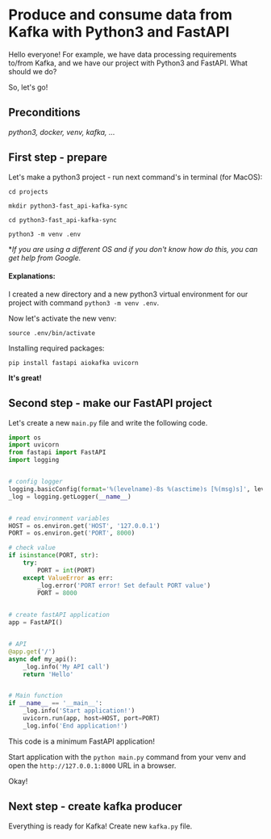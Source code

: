# Produce and consume data from Kafka with Python3 and FastAPI

Hello everyone! 
For example, we have data processing requirements to/from Kafka, and we have our project with Python3 and FastAPI. 
What should we do? 

So, let's go!

## Preconditions

_python3, docker, venv, kafka, ..._

## First step - prepare

Let's make a python3 project - run next command's in terminal (for MacOS):

```cd projects```

```mkdir python3-fast_api-kafka-sync```

```cd python3-fast_api-kafka-sync```

```python3 -m venv .env```

*_If you are using a different OS and if you don't know how do this, you can get help from Google._ 

#### Explanations:
I created a new directory and a new python3 virtual environment for our project with command ```python3 -m venv .env```.

Now let's activate the new venv:

```source .env/bin/activate```

Installing required packages:

```pip install fastapi aiokafka uvicorn```

**It's great!**

## Second step - make our FastAPI project

Let's create a new ```main.py``` file and write the following code.

```python
import os
import uvicorn
from fastapi import FastAPI
import logging


# config logger
logging.basicConfig(format='%(levelname)-8s %(asctime)s [%(msg)s]', level=logging.INFO)
_log = logging.getLogger(__name__)


# read environment variables
HOST = os.environ.get('HOST', '127.0.0.1')
PORT = os.environ.get('PORT', 8000)

# check value
if isinstance(PORT, str):
    try:
        PORT = int(PORT)
    except ValueError as err:
        _log.error('PORT error! Set default PORT value')
        PORT = 8000
        

# create fastAPI application  
app = FastAPI()


# API
@app.get('/')
async def my_api():
    _log.info('My API call')
    return 'Hello'


# Main function
if __name__ == '__main__':
    _log.info('Start application!')
    uvicorn.run(app, host=HOST, port=PORT)
    _log.info('End application!')
```

This code is a minimum FastAPI application! 

Start application with the ```python main.py``` command from your venv 
and open the ```http://127.0.0.1:8000``` URL in a browser.

Okay!

## Next step - create kafka producer

Everything is ready for Kafka!
Create new ```kafka.py``` file.

```python


```
